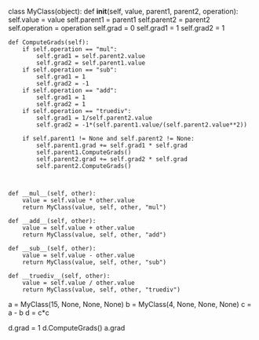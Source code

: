 class MyClass(object):
    def __init__(self, value, parent1, parent2, operation):
        self.value = value
        self.parent1 = parent1
        self.parent2 = parent2
        self.operation = operation
        self.grad = 0
        self.grad1 = 1
        self.grad2 = 1
            
    
    def ComputeGrads(self):
        if self.operation == "mul":
            self.grad1 = self.parent2.value
            self.grad2 = self.parent1.value
        if self.operation == "sub":
            self.grad1 = 1
            self.grad2 = -1
        if self.operation == "add":
            self.grad1 = 1
            self.grad2 = 1
        if self.operation == "truediv":
            self.grad1 = 1/self.parent2.value
            self.grad2 = -1*(self.parent1.value/(self.parent2.value**2))
            
        if self.parent1 != None and self.parent2 != None:
            self.parent1.grad += self.grad1 * self.grad
            self.parent1.ComputeGrads()
            self.parent2.grad += self.grad2 * self.grad
            self.parent2.ComputeGrads()    
            
        
        
    def __mul__(self, other):
        value = self.value * other.value
        return MyClass(value, self, other, "mul")

    def __add__(self, other):
        value = self.value + other.value
        return MyClass(value, self, other, "add")

    def __sub__(self, other):
        value = self.value - other.value
        return MyClass(value, self, other, "sub")

    def __truediv__(self, other):
        value = self.value / other.value
        return MyClass(value, self, other, "truediv")


a = MyClass(15, None, None, None)
b = MyClass(4, None, None, None)
c = a - b
d = c*c


d.grad = 1
d.ComputeGrads()
a.grad
